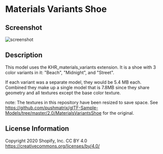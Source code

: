# Materials Variants Shoe

## Screenshot

![screenshot](pages/models/gltf/MaterialsVariantsShoe/screenshot/screenshot.jpg)

## Description

This model uses the KHR_materials_variants extension. It is a shoe with 3 color variants in it: "Beach", "Midnight", and "Street".

If each variant was a separate model, they would be 5.4 MB each. Combined they make up a single model that is 7.8MB since they share geometry and all textures except the base color texture.

note: The textures in this repository have been resized to save space. 
      See https://github.com/pushmatrix/glTF-Sample-Models/tree/master/2.0/MaterialsVariantsShoe for the original.

## License Information
Copyright 2020 Shopify, Inc. 
CC BY 4.0 https://creativecommons.org/licenses/by/4.0/
